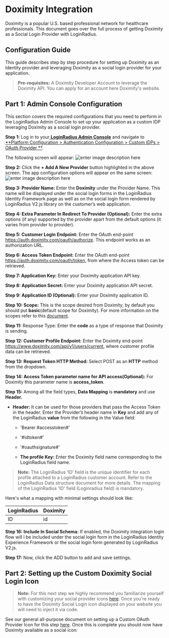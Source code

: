# Doximity Integration

Doximity is a popular U.S. based professional network for healthcare professionals. This document goes over the full process of getting Doximity as a Social Login Provider with LoginRadius.

## Configuration Guide

This guide describes step by step procedure for setting up Doximity as an Identity provider and leveraging Doximity as a social login provider for your application.

> **Pre-requisites:** A Doximity Developer Account to leverage the Doximity API. You can apply for an account here Doximity's website.

## Part 1: Admin Console Configuration

This section covers the required configurations that you need to perform in the LoginRadius Admin Console to set up your application as a custom IDP leveraging Doximity as a social login provider.

**Step 1:** Log in to your[ **LoginRadius Admin Console**](https://adminconsole.loginradius.com/) and navigate to [**Platform Configuration > Authentication Configuration > Custom IDPs > OAuth Provider **](https://adminconsole.loginradius.com/platform-configuration/authentication-configuration/custom-idps/oauth-provider).

The following screen will appear:
![enter image description here](https://apidocs.lrcontent.com/images/Custom_Idps_LoginRadius_User_Dashboard-1-1_180345eda17f5f3ade6.79330247.png "OAuth Provider")

**Step 2:** Click the **+ Add A New Provider** button highlighted in the above screen. The app configuration options will appear on the same screen:
![enter image description here](https://apidocs.lrcontent.com/images/Custom_Idps_LoginRadius_User_Dashboard-3_279245eda197cac8479.13892890.png "Provider Form")

**Step 3: Provider Name:** Enter the **Doximity** under the Provider Name. This name will be displayed under the social login forms in the LoginRadius Identity Framework page as well as on the social login form rendered by LoginRadius V2.js library on the customer’s web application.

**Step 4: Extra Parameter In Redirect To Provider (Optional):** Enter the extra options (if any) supported by the provider apart from the default options (it varies from provider to provider).

**Step 5: Customer Login Endpoint:** Enter the OAuth end-point https://auth.doximity.com/oauth/authorize. This endpoint works as an authorization URL.

**Step 6: Access Token Endpoint:** Enter the OAuth end-point https://auth.doximity.com/oauth/token, from where the Access token can be retrieved.

**Step 7: Application Key:** Enter your Doximity application API key.

**Step 8: Application Secret:** Enter your Doximity application API secret.

**Step 9: Application ID (Optional):** Enter your Doximity application ID.

**Step 10: Scope:** This is the scope desired from Doximity, by default you should put **basic**(default scope for Doximity).
For more information on the scopes refer to this [document](https://www.doximity.com/developers/documentation#oauth).

**Step 11:** Response Type: Enter the **code** as a type of response that Doximity is sending.

**Step 12: Customer Profile Endpoint:** Enter the Doximity end-point https://www.doximity.com/api/v1/users/current, where customer profile data can be retrieved.

**Step 13: Request Token HTTP Method:** Select POST as an **HTTP** method from the dropdown.

**Step 14: Access Token parameter name for API access(Optional):** For Doximity this parameter name is **access_token**.

**Step 15:** Among all the field types, **Data Mapping** is **mandatory** and use **Header.**

- **Header:** It can be used for those providers that pass the Access Token in the header. Enter the Provider’s header name in **Key** and add any of the LoginRadius **value** from the following in the Value field:
  - 'Bearer #accesstoken#'
  - '#idtoken#'
  - '#oauthsignature#'

  - **The profile Key:** Enter the Doximity field name corresponding to the LoginRadius field name.

> **Note:** The LoginRadius ‘ID’ field is the unique identifier for each profile attached to a LoginRadius customer account. Refer to the LoginRadius Data structure document for more details. The mapping of the LoginRadius 'ID' field (Loginradius field) is mandatory.

Here's what a mapping with minimal settings should look like:

| LoginRadius | Doximity |
| ----------- | -------- |
| ID          | id       |

**Step 16: Include In Social Schema:** If enabled, the Doximity integration login flow will l be included under the social login form in the LoginRadius Identity Experience Framework or the social login form generated by LoginRadius V2.js.

**Step 17:** Now, click the ADD button to add and save settings.

## Part 2: Setting up the Custom Doximity Social Login Icon

> **Note:** For this next step we highly recommend you familiarize yourself with customizing your social provider icons [here](https://www.loginradius.com/docs/api/v2/user-registration/user-registration-getting-started#socialinterfacecustomization10). Once you're ready to have the Doximity Social Login icon displayed on your website you will need to inject it via code.

See our general all-purpose document on setting up a Custom OAuth Provider Icon for this step [here](https://www.loginradius.com/docs/api/v2/custom-identity-provider/custom-oauth-provider#settingupthecustomicon1). Once this is complete you should now have Doximity available as a social icon:
